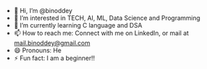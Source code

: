 - 👋 Hi, I’m @binoddey
- 👀 I’m interested in TECH, AI, ML, Data Science and Programming
- 🌱 I’m currently learning C language and DSA
- 📫 How to reach me: Connect with me on LinkedIn, or mail at mail.binoddey@gmail.com
- 😄 Pronouns: He
- ⚡ Fun fact: I am a beginner!!

<!---
binoddey/binoddey is a ✨ special ✨ repository because its `README.md` (this file) appears on your GitHub profile.
You can click the Preview link to take a look at your changes.
--->
